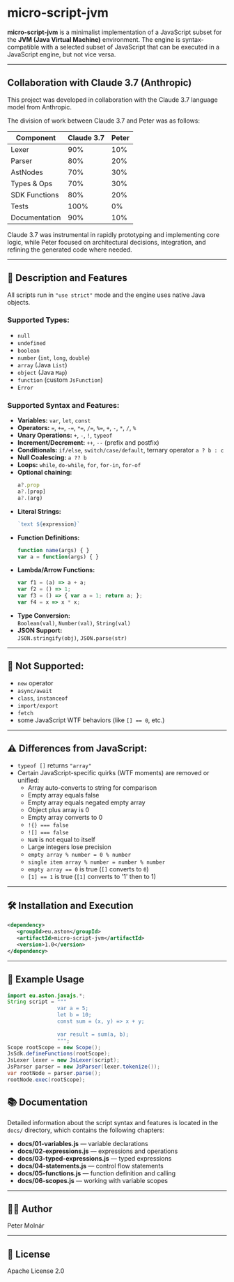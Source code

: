 
# micro-script-jvm

**micro-script-jvm** is a minimalist implementation of a JavaScript subset for the **JVM (Java Virtual Machine)** environment. The engine is syntax-compatible with a selected subset of JavaScript that can be executed in a JavaScript engine, but not vice versa.

---
## Collaboration with Claude 3.7 (Anthropic)

This project was developed in collaboration with the Claude 3.7 language model from Anthropic.

The division of work between Claude 3.7 and Peter was as follows:

| Component     | Claude 3.7 | Peter |
|---------------|------------|-------|
| Lexer         | 90%        | 10%   |
| Parser        | 80%        | 20%   |
| AstNodes      | 70%        | 30%   |
| Types & Ops   | 70%        | 30%   |
| SDK Functions | 80%        | 20%   |
| Tests         | 100%       | 0%    |
| Documentation | 90%        | 10%   |

Claude 3.7 was instrumental in rapidly prototyping and implementing core logic, while Peter focused on architectural decisions, integration, and refining the generated code where needed.

---

## 📑 Description and Features

All scripts run in `"use strict"` mode and the engine uses native Java objects.

### Supported Types:
- `null`
- `undefined`
- `boolean`
- `number` (`int`, `long`, `double`)
- `array` (Java `List`)
- `object` (Java `Map`)
- `function` (custom `JsFunction`)
- `Error`

### Supported Syntax and Features:

- **Variables:** `var`, `let`, `const`
- **Operators:** `=`, `+=`, `-=`, `*=`, `/=`, `%=`, `+`, `-`, `*`, `/`, `%`
- **Unary Operations:** `+`, `-`, `!`, `typeof`
- **Increment/Decrement:** `++`, `--` (prefix and postfix)
- **Conditionals:** `if/else`, `switch/case/default`, ternary operator `a ? b : c`
- **Null Coalescing:** `a ?? b`
- **Loops:** `while`, `do-while`, `for`, `for-in`, `for-of`
- **Optional chaining:**
  ```javascript
  a?.prop
  a?.[prop]
  a?.(arg)
  ```
- **Literal Strings:**
  ```javascript
  `text ${expression}`
  ```
- **Function Definitions:**
  ```javascript
  function name(args) { }
  var a = function(args) { }
  ```
- **Lambda/Arrow Functions:**
  ```javascript
  var f1 = (a) => a + a;
  var f2 = () => 1;
  var f3 = () => { var a = 1; return a; };
  var f4 = x => x * x;
  ```
- **Type Conversion:**  
  `Boolean(val)`, `Number(val)`, `String(val)`
- **JSON Support:**  
  `JSON.stringify(obj)`, `JSON.parse(str)`
---

## 🚫 Not Supported:

- `new` operator
- `async/await`
- `class`, `instanceof`
- `import/export`
- `fetch`
- some JavaScript WTF behaviors (like `[] == 0`, etc.)

---

## ⚠️ Differences from JavaScript:

- `typeof []` returns `"array"`
- Certain JavaScript-specific quirks (WTF moments) are removed or unified:
   - Array auto-converts to string for comparison
   - Empty array equals false
   - Empty array equals negated empty array
   - Object plus array is 0
   - Empty array converts to 0
   - `!{} === false`
   - `![] === false`
   - `NaN` is not equal to itself
   - Large integers lose precision
   - `empty array % number = 0 % number`
   - `single item array % number = number % number`
   - `empty array == 0` is true (`[]` converts to `0`)
   - `[1] == 1` is true (`[1]` converts to '1' then to 1)

---

## 🛠️ Installation and Execution
```xml
<dependency>
   <groupId>eu.aston</groupId>
   <artifactId>micro-script-jvm</artifactId>
   <version>1.0</version>
</dependency>
```

---

## 📖 Example Usage

```java
import eu.aston.javajs.*;
String script = """           
                var a = 5;
                let b = 10;
                const sum = (x, y) => x + y;
                
                var result = sum(a, b);
                """;
Scope rootScope = new Scope();
JsSdk.defineFunctions(rootScope);
JsLexer lexer = new JsLexer(script);
JsParser parser = new JsParser(lexer.tokenize());
var rootNode = parser.parse();
rootNode.exec(rootScope);

```
## 📚 Documentation

Detailed information about the script syntax and features is located in the `docs/` directory, which contains the following chapters:

- **docs/01-variables.js** — variable declarations
- **docs/02-expressions.js** — expressions and operations
- **docs/03-typed-expressions.js** — typed expressions
- **docs/04-statements.js** — control flow statements
- **docs/05-functions.js** — function definition and calling
- **docs/06-scopes.js** — working with variable scopes
---

## 👨‍💻 Author

Peter Molnár

---

## 📄 License

Apache License 2.0
